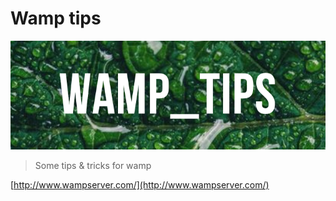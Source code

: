 # Wamp tips

![Banner](./images/banner.png)

> Some tips &amp; tricks for wamp

[http://www.wampserver.com/](http://www.wampserver.com/)

<!-- concat-md::toc -->
